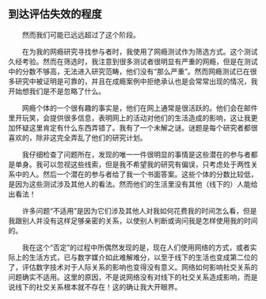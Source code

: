 ## 到达评估失效的程度

&emsp;&emsp;然而我们可能已远远超过了这个阶段。

&emsp;&emsp;在为我的网瘾研究寻找参与者时，我使用了网瘾测试作为筛选方式。这个测试久经考验。然而在筛选时，我注意到很多测试者很明显有严重的网瘾，但是在测试中的分数不够高，无法进入研究范畴，他们没有“那么严重”。然而网瘾测试已在很多研究中被证明是可靠的，并且在成瘾案例中拒绝承认也是会常常出现的情况，我开始想我们是不是忽略了什么。

&emsp;&emsp;网瘾个体的一个很有趣的事实是，他们在网上通常是很活跃的。他们会在邮件里开玩笑，会提供很多信息，表明网上的活动对他们的生活造成的影响，这让我更加怀疑这里肯定有什么东西弄错了。我有了一个未解之谜。谜题是每个研究者都很喜欢的，除非这完全弄乱了他们的研究计划。

&emsp;&emsp;我仔细检查了问题所在，发现的唯一一件很明显的事情是这些潜在的参与者都是单身。我可以忽视这些线索，但是我不希望我的研究有偏误，只考虑处于两性关系中的人。然后一个潜在的参与者给了我一个书面答案。这些个体的分数比较低，是因为这些测试涉及其他人的看法。然而他们的生活里没有其他（线下的）人能给出看法！

&emsp;&emsp;许多问题“不适用”是因为它们涉及其他人对我如何花费我的时间怎么看，但是我跟别人并没有这样足够亲密的关系，以使别人判断或询问我是怎样使用我的时间的。

&emsp;&emsp;我在这个“否定”的过程中所偶然发现的是，现在人们使用网络的方式，或者实际上的生活方式，已与数字媒介如此难解难分，以至于线下的生活也变成第二位的了，评估数字技术对于人际关系的影响也变得没有意义。网络如何影响社交关系的问题确实不适用。这里的原因，不是说网络没有对线下的社交关系造成影响，而是说线下的社交关系根本就不存在！这的确让我大开眼界。